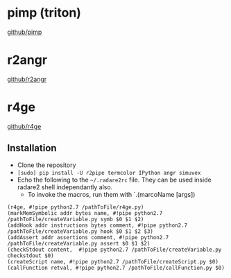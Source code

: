<!-- TITLE: angr and r2 -->

# pimp (triton)
[github/pimp](https://github.com/kamou/pimp)
# r2angr
[github/r2angr](https://github.com/radare/radare2-extras/tree/master/r2angr)
# r4ge
[github/r4ge](https://github.com/gast04/r4ge)

## Installation
- Clone the repository
- `[sudo] pip install -U r2pipe termcolor IPython angr simuvex`
- Echo the following to the `~/.radare2rc` file. They can be used inside radare2 shell independantly also.
	- To invoke the macros, run them with `.(marcoName [args])
	
```text
(r4ge, #!pipe python2.7 /pathToFile/r4ge.py)
(markMemSymbolic addr bytes name, #!pipe python2.7 /pathToFile/createVariable.py symb $0 $1 $2)
(addHook addr instructions bytes comment, #!pipe python2.7 /pathToFile/createVariable.py hook $0 $1 $2 $3)
(addAssert addr assertions comment, #!pipe python2.7 /pathToFile/createVariable.py assert $0 $1 $2)
(checkStdout content,  #!pipe python2.7 /pathToFile/createVariable.py checkstdout $0)
(createScript name, #!pipe python2.7 /pathToFile/createScript.py $0)
(callFunction retval, #!pipe python2.7 /pathToFile/callFunction.py $0)
```
